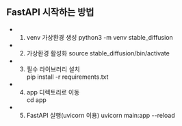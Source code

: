 ## FastAPI 시작하는 방법

- 1. venv 가상환경 생성
python3 -m venv stable_diffusion

- 2. 가상환경 활성화
source stable_diffusion/bin/activate

- 3. 필수 라이브러리 설치  
pip install -r requirements.txt

- 4. app 디렉토리로 이동  
cd app

- 5. FastAPI 실행(uvicorn 이용)
uvicorn main:app --reload